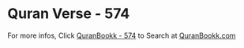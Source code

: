 # Quran Verse - 574 

For more infos, Click [QuranBookk - 574](https://www.quranbookk.com/quran/search?q=574) to Search at [QuranBookk.com](http://quranbookk.com/)